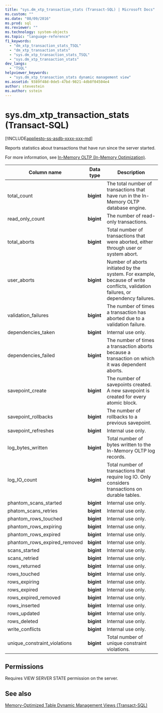 ```yaml
---
title: "sys.dm_xtp_transaction_stats (Transact-SQL) | Microsoft Docs"
ms.custom: ""
ms.date: "08/09/2016"
ms.prod: sql
ms.reviewer: ""
ms.technology: system-objects
ms.topic: "language-reference"
f1_keywords: 
  - "dm_xtp_transaction_stats_TSQL"
  - "dm_xtp_transaction_stats"
  - "sys.dm_xtp_transaction_stats_TSQL"
  - "sys.dm_xtp_transaction_stats"
dev_langs: 
  - "TSQL"
helpviewer_keywords: 
  - "sys.dm_xtp_transaction_stats dynamic management view"
ms.assetid: 9389f48d-0de5-47bd-9821-4db8f04504e4
author: stevestein
ms.author: sstein
---
```

# sys.dm_xtp_transaction_stats (Transact-SQL)
[!INCLUDE[appliesto-ss-asdb-xxxx-xxx-md](../../includes/appliesto-ss-asdb-xxxx-xxx-md.md)]

  Reports statistics about transactions that have run since the server started.  
  
 For more information, see [In-Memory OLTP &#40;In-Memory Optimization&#41;](../../relational-databases/in-memory-oltp/in-memory-oltp-in-memory-optimization.md).  
  
|Column name|Data type|Description|  
|-----------------|---------------|-----------------|  
|total_count|**bigint**|The total number of transactions that have run in the In-Memory OLTP database engine.|  
|read_only_count|**bigint**|The number of read-only transactions.|  
|total_aborts|**bigint**|Total number of transactions that were aborted, either through user or system abort.|  
|user_aborts|**bigint**|Number of aborts initiated by the system. For example, because of write conflicts, validation failures, or dependency failures.|  
|validation_failures|**bigint**|The number of times a transaction has aborted due to a validation failure.|  
|dependencies_taken|**bigint**|Internal use only.|  
|dependencies_failed|**bigint**|The number of times a transaction aborts because a transaction on which it was dependent aborts.|  
|savepoint_create|**bigint**|The number of savepoints created. A new savepoint is created for every atomic block.|  
|savepoint_rollbacks|**bigint**|The number of rollbacks to a previous savepoint.|  
|savepoint_refreshes|**bigint**|Internal use only.|  
|log_bytes_written|**bigint**|Total number of bytes written to the In-Memory OLTP log records.|  
|log_IO_count|**bigint**|Total number of transactions that require log IO. Only considers transactions on durable tables.|  
|phantom_scans_started|**bigint**|Internal use only.|  
|phatom_scans_retries|**bigint**|Internal use only.|  
|phantom_rows_touched|**bigint**|Internal use only.|  
|phantom_rows_expiring|**bigint**|Internal use only.|  
|phantom_rows_expired|**bigint**|Internal use only.|  
|phantom_rows_expired_removed|**bigint**|Internal use only.|  
|scans_started|**bigint**|Internal use only.|  
|scans_retried|**bigint**|Internal use only.|  
|rows_returned|**bigint**|Internal use only.|  
|rows_touched|**bigint**|Internal use only.|  
|rows_expiring|**bigint**|Internal use only.|  
|rows_expired|**bigint**|Internal use only.|  
|rows_expired_removed|**bigint**|Internal use only.|  
|rows_inserted|**bigint**|Internal use only.|  
|rows_updated|**bigint**|Internal use only.|  
|rows_deleted|**bigint**|Internal use only.|  
|write_conflicts|**bigint**|Internal use only.|  
|unique_constraint_violations|**bigint**|Total number of unique constraint violations.|  
  
## Permissions  
 Requires VIEW SERVER STATE permission on the server.  
  
## See also  
 [Memory-Optimized Table Dynamic Management Views &#40;Transact-SQL&#41;](../../relational-databases/system-dynamic-management-views/memory-optimized-table-dynamic-management-views-transact-sql.md)  
  
  
